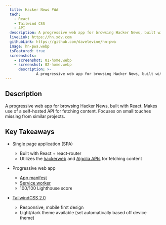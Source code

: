 ```yaml
---
  title: Hacker News PWA
  tech:
    - React
    - Tailwind CSS
    - API
  description: A progressive web app for browsing Hacker News, built with React. Makes use of a self-hosted API for fetching content. Focuses on small touches missing from similar projects.
  liveLink: https://hn.xdv.com
  githubLink: https://github.com/davelevine/hn-pwa
  image: hn-pwa.webp
  isFeatured: true
  screenshots:
    - screenshot: 01-home.webp
    - screenshot: 02-home.webp
      description: >-
              A progressive web app for browsing Hacker News, built with React. Makes use of a self-hosted API for fetching content. Focuses on small touches missing from similar projects.
---
```


## Description

A progressive web app for browsing Hacker News, built with React. Makes use of a self-hosted API for fetching content. Focuses on small touches missing from similar projects.

## Key Takeaways

- Single page application (SPA)
  - Built with React + react-router
  - Utilizes the [hackerweb] and [Algolia APIs] for fetching content
- Progressive web app
  - [App manifest]
  - [Service worker]
  - 100/100 Lighthouse score
- [TailwindCSS 2.0]
  - Responsive, mobile first design
  - Light/dark theme available (set automatically based off device theme)

  [hackerweb]: https://github.com/davelevine/node-hnapi
  [Algolia APIs]: https://www.algolia.com/doc/rest-api/search/
  [App manifest]: https://developer.mozilla.org/en-US/docs/Web/Manifest
  [Service worker]: https://developer.mozilla.org/en-US/docs/Web/API/Service_Worker_API
  [TailwindCSS 2.0]: https://tailwindcss.com/

